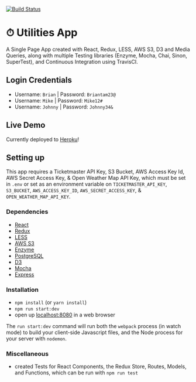 [![Build Status](https://travis-ci.org/briantam23/utilities-app.svg?branch=master)](https://travis-ci.org/briantam23/utilities-app)

# ⏱ Utilities App

A Single Page App created with React, Redux, LESS, AWS S3, D3 and Media Queries, along with multiple Testing libraries (Enzyme, Mocha, Chai, Sinon, SuperTest), and Continuous Integration using TravisCI.

## Login Credentials

* Username: `Brian`  | Password: `Briantam23@`
* Username: `Mike`   | Password: `Mike12#`
* Username: `Johnny` | Password: `Johnny34&` 

## Live Demo

Currently deployed to [Heroku](https://btam-utilities-app.herokuapp.com)!

## Setting up

This app requires a Ticketmaster API Key, S3 Bucket, AWS Access Key Id, AWS Secret Access Key, & Open Weather Map API Key, which must be set in `.env` or set as an environment variable on `TICKETMASTER_API_KEY`, `S3_BUCKET`, `AWS_ACCESS_KEY_ID`, `AWS_SECRET_ACCESS_KEY`, & `OPEN_WEATHER_MAP_API_KEY`.

### Dependencies

* [React](https://reactjs.org)
* [Redux](https://redux.js.org)
* [LESS](http://lesscss.org)
* [AWS S3](https://aws.amazon.com/s3)
* [Enzyme](https://airbnb.io/enzyme)
* [PostgreSQL](https://www.postgresql.org)
* [D3](https://d3js.org)
* [Mocha](https://mochajs.org)
* [Express](https://expressjs.com)

### Installation

* `npm install` (or `yarn install`)
* `npm run start:dev`
* open up [localhost:8080](http://localhost:8080) in a web browser

The `run start:dev` command will run both the `webpack` process (in watch mode) to build your client-side Javascript files, and the Node process for your server with `nodemon`.

### Miscellaneous

* created Tests for React Components, the Redux Store, Routes, Models, and Functions, which can be run with `npm run test`